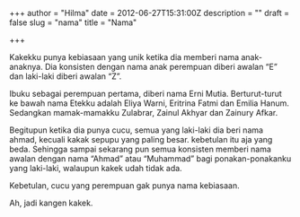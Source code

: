 +++
author = "Hilma"
date = 2012-06-27T15:31:00Z
description = ""
draft = false
slug = "nama"
title = "Nama"

+++

<div>Kakekku punya kebiasaan yang unik ketika dia memberi nama anak-anaknya. Dia konsisten dengan nama anak perempuan diberi awalan “E” dan laki-laki diberi awalan “Z”.

Ibuku sebagai perempuan pertama, diberi nama Erni Mutia. Berturut-turut ke bawah nama Etekku adalah Eliya Warni, Eritrina Fatmi dan Emilia Hanum. Sedangkan mamak-mamakku Zulabrar, Zainul Akhyar dan Zainury Afkar.

Begitupun ketika dia punya cucu, semua yang laki-laki dia beri nama ahmad, kecuali kakak sepupu yang paling besar. kebetulan itu aja yang beda. Sehingga sampai sekarang pun semua konsisten memberi nama awalan dengan nama “Ahmad” atau “Muhammad” bagi ponakan-ponakanku yang laki-laki, walaupun kakek udah tidak ada.

Kebetulan, cucu yang perempuan gak punya nama kebiasaan.

Ah, jadi kangen kakek.

</div>

